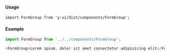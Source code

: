 #### Usage

```markdown
import FormGroup from 'y-ui/dist/components/FormGroup';
```

#### Example

```js
import FormGroup from '../../components/FormGroup';

<FormGroup>Lorem ipsum, dolor sit amet consectetur adipisicing elit</FormGroup>;
```
